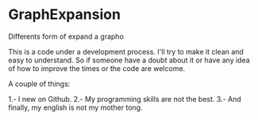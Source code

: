 # GraphExpansion
Differents form of expand a grapho

This is a code under a development process. I'll try to make it clean and easy to understand. So if someone have a doubt about it or have any idea of how to improve the times or the code are welcome. 

A couple of things:

  1.- I new on Github.
  2.- My programming skills are not the best.
  3.- And finally, my english is not my mother tong.
